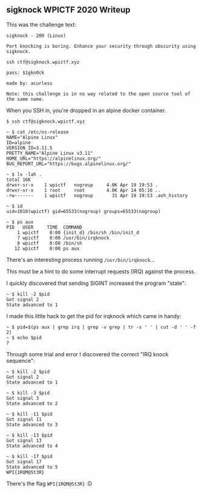 ## sigknock WPICTF 2020 Writeup

This was the challenge text:

```
sigknock - 200 (Linux)

Port knocking is boring. Enhance your security through obscurity using sigknock.

ssh ctf@sigknock.wpictf.xyz

pass: $1gkn0ck

made by: acurless

Note: this challenge is in no way related to the open source tool of the same name.

```

When you SSH in, you're dropped in an alpine docker container.

```
$ ssh ctf@sigknock.wpictf.xyz

~ $ cat /etc/os-release 
NAME="Alpine Linux"
ID=alpine
VERSION_ID=3.11.5
PRETTY_NAME="Alpine Linux v3.11"
HOME_URL="https://alpinelinux.org/"
BUG_REPORT_URL="https://bugs.alpinelinux.org/"

~ $ ls -lah .
total 16K    
drwxr-sr-x    1 wpictf   nogroup     4.0K Apr 19 19:53 .
drwxr-xr-x    1 root     root        4.0K Apr 14 05:16 ..
-rw-------    1 wpictf   nogroup       31 Apr 19 19:53 .ash_history

~ $ id
uid=1010(wpictf) gid=65533(nogroup) groups=65533(nogroup)

~ $ ps aux
PID   USER     TIME  COMMAND
    1 wpictf    0:00 {init_d} /bin/sh /bin/init_d
    7 wpictf    0:00 /usr/bin/irqknock
    8 wpictf    0:00 /bin/sh
   12 wpictf    0:00 ps aux
```

There's an interesting process running `/usr/bin/irqknock`...

This must be a hint to do some interrupt requests (IRQ) against the process.

I quickly discovered that sending SIGINT increased the program "state":
```
~ $ kill -2 $pid
Got signal 2
State advanced to 1
```

I made this little hack to get the pid for irqknock which came in handy:
```
~ $ pid=$(ps aux | grep irq | grep -v grep | tr -s ' ' | cut -d ' ' -f 2)
~ $ echo $pid
7
```

Through some trial and error I discovered the correct "IRQ knock sequence":
```
~ $ kill -2 $pid
Got signal 2
State advanced to 1

~ $ kill -3 $pid
Got signal 3
State advanced to 2

~ $ kill -11 $pid
Got signal 11
State advanced to 3

~ $ kill -13 $pid
Got signal 13
State advanced to 4

~ $ kill -17 $pid
Got signal 17
State advanced to 5
WPI{1RQM@St3R}
```

There's the flag `WPI{1RQM@St3R}` :D
